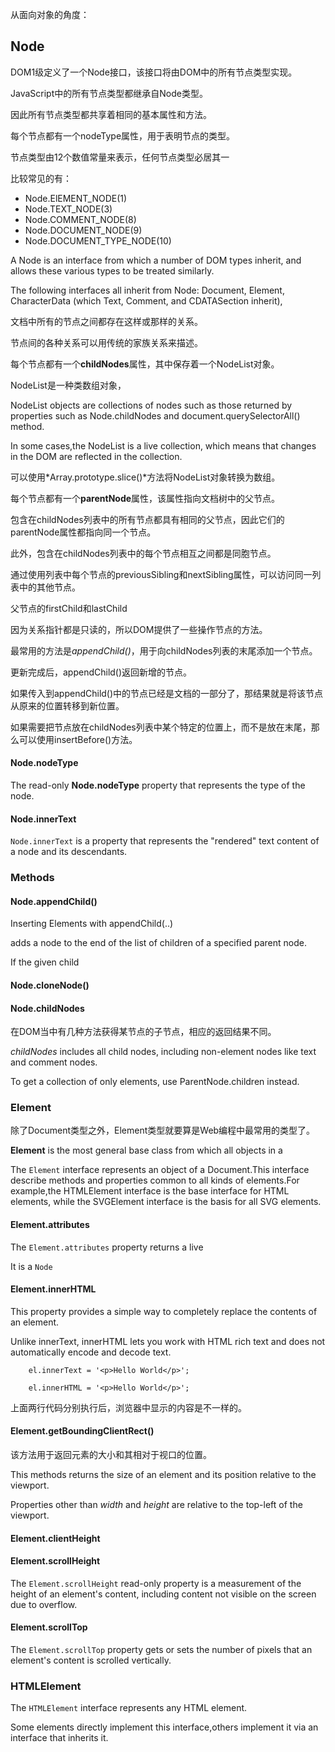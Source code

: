 从面向对象的角度：

## Node

DOM1级定义了一个Node接口，该接口将由DOM中的所有节点类型实现。

JavaScript中的所有节点类型都继承自Node类型。

因此所有节点类型都共享着相同的基本属性和方法。

每个节点都有一个nodeType属性，用于表明节点的类型。

节点类型由12个数值常量来表示，任何节点类型必居其一

比较常见的有：

- Node.ElEMENT_NODE(1)
- Node.TEXT_NODE(3)
- Node.COMMENT_NODE(8)
- Node.DOCUMENT_NODE(9)
- Node.DOCUMENT_TYPE_NODE(10)

A Node is an interface from which a number of DOM types inherit, and allows these various types to be treated similarly.

The following interfaces all inherit from Node: Document, Element, CharacterData (which Text,  Comment, and CDATASection inherit),

文档中所有的节点之间都存在这样或那样的关系。

节点间的各种关系可以用传统的家族关系来描述。

每个节点都有一个**childNodes**属性，其中保存着一个NodeList对象。

NodeList是一种类数组对象，

NodeList objects are collections of nodes such as those returned by properties such as Node.childNodes and document.querySelectorAll() method.

In some cases,the NodeList is a live collection, which means that changes in the DOM are reflected in the collection.

可以使用*Array.prototype.slice()*方法将NodeList对象转换为数组。

每个节点都有一个**parentNode**属性，该属性指向文档树中的父节点。

包含在childNodes列表中的所有节点都具有相同的父节点，因此它们的parentNode属性都指向同一个节点。

此外，包含在childNodes列表中的每个节点相互之间都是同胞节点。

通过使用列表中每个节点的previousSibling和nextSibling属性，可以访问同一列表中的其他节点。

父节点的firstChild和lastChild

因为关系指针都是只读的，所以DOM提供了一些操作节点的方法。

最常用的方法是*appendChild()*，用于向childNodes列表的末尾添加一个节点。

更新完成后，appendChild()返回新增的节点。

如果传入到appendChild()中的节点已经是文档的一部分了，那结果就是将该节点从原来的位置转移到新位置。

如果需要把节点放在childNodes列表中某个特定的位置上，而不是放在末尾，那么可以使用insertBefore()方法。

#### Node.nodeType

The read-only **Node.nodeType** property that represents the type of the node.

#### Node.innerText

`Node.innerText` is a property that represents the "rendered" text content of a node and its descendants.

### Methods

#### Node.appendChild() 

Inserting Elements with appendChild(..)

adds a node to the end of the list of children of a specified parent node.

If the given child 

#### Node.cloneNode()

#### Node.childNodes

在DOM当中有几种方法获得某节点的子节点，相应的返回结果不同。

*childNodes* includes all child nodes, including non-element nodes like text and comment nodes.

To get a collection of only elements, use ParentNode.children instead.

### Element

除了Document类型之外，Element类型就要算是Web编程中最常用的类型了。

**Element** is the most general base class from which all objects in a 

The `Element` interface represents an object of a Document.This interface describe methods and properties common to all kinds of elements.For example,the HTMLElement interface is the base interface for HTML elements, while the SVGElement interface is the basis for all SVG elements.

#### Element.attributes

The `Element.attributes` property returns a live 

It is a `Node`

#### Element.innerHTML

This property provides a simple way to completely replace the contents of an element.

Unlike innerText, innerHTML lets you work with HTML rich text and does not automatically encode and decode text. 

        el.innerText = '<p>Hello World</p>';
        
        el.innerHTML = '<p>Hello World</p>';
        
上面两行代码分别执行后，浏览器中显示的内容是不一样的。

#### Element.getBoundingClientRect()

该方法用于返回元素的大小和其相对于视口的位置。

This methods returns the size of an element and its position relative to the viewport.

Properties other than *width* and *height* are relative to the top-left of the viewport.

#### Element.clientHeight

#### Element.scrollHeight

The `Element.scrollHeight` read-only property is a measurement of the height of an element's content, including content not visible on the screen due to overflow.



#### Element.scrollTop

The `Element.scrollTop` property gets or sets the number of pixels that an element's content is scrolled vertically.

### HTMLElement

The `HTMLElement` interface represents any HTML element.

Some elements directly implement this interface,others implement it via an interface that inherits it.

